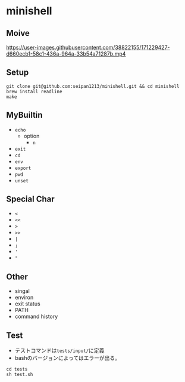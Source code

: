 # minishell
## Moive
https://user-images.githubusercontent.com/38822155/171229427-d660ecb1-58c1-436a-964a-33b54a71287b.mp4
## Setup
```
git clone git@github.com:seipan1213/minishell.git && cd minishell
brew install readline
make
```
## MyBuiltin
- `echo `   
  - option
    - `n`
- `exit`
- `cd`
- `env`
- `export`
- `pwd`
- `unset`

## Special Char
- `<`
- `<<`
- `>`
- `>>`
- `|`
- `;`
- `'`
- `"`

## Other
- singal
- environ
- exit status
- PATH
- command history

## Test
- テストコマンドは`tests/input/`に定義
- bashのバージョンによってはエラーが出る。
```
cd tests
sh test.sh
```
